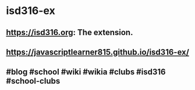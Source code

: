 # isd316-ex
https://isd316.org: The extension.
---
https://javascriptlearner815.github.io/isd316-ex/
---
#blog
#school
#wiki
#wikia
#clubs
#isd316
#school-clubs
---
